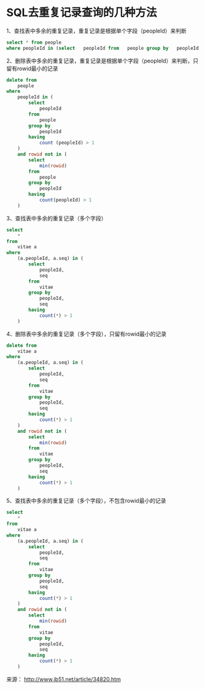 # SQL去重复记录查询的几种方法

1、查找表中多余的重复记录，重复记录是根据单个字段（peopleId）来判断

```sql
select * from people
where peopleId in (select   peopleId from   people group by   peopleId having count(peopleId) > 1)
```

2、删除表中多余的重复记录，重复记录是根据单个字段（peopleId）来判断，只留有rowid最小的记录

```sql
delete from
    people
where
    peopleId in (
        select
            peopleId
        from
            people
        group by
            peopleId
        having
            count (peopleId) > 1
    )
    and rowid not in (
        select
            min(rowid)
        from
            people
        group by
            peopleId
        having
            count(peopleId) > 1
    )
```

3、查找表中多余的重复记录（多个字段） 

```sql
select
    *
from
    vitae a
where
    (a.peopleId, a.seq) in (
        select
            peopleId,
            seq
        from
            vitae
        group by
            peopleId,
            seq
        having
            count(*) > 1
    )
```

4、删除表中多余的重复记录（多个字段），只留有rowid最小的记录

```sql
delete from
    vitae a
where
    (a.peopleId, a.seq) in (
        select
            peopleId,
            seq
        from
            vitae
        group by
            peopleId,
            seq
        having
            count(*) > 1
    )
    and rowid not in (
        select
            min(rowid)
        from
            vitae
        group by
            peopleId,
            seq
        having
            count(*) > 1
    )
```

5、查找表中多余的重复记录（多个字段），不包含rowid最小的记录

```sql
select
    *
from
    vitae a
where
    (a.peopleId, a.seq) in (
        select
            peopleId,
            seq
        from
            vitae
        group by
            peopleId,
            seq
        having
            count(*) > 1
    )
    and rowid not in (
        select
            min(rowid)
        from
            vitae
        group by
            peopleId,
            seq
        having
            count(*) > 1
    )
```

 



来源： <http://www.jb51.net/article/34820.htm>